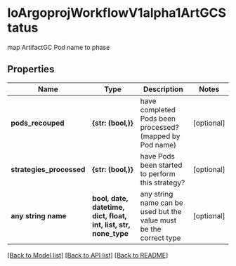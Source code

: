 # IoArgoprojWorkflowV1alpha1ArtGCStatus

map ArtifactGC Pod name to phase

## Properties
Name | Type | Description | Notes
------------ | ------------- | ------------- | -------------
**pods_recouped** | **{str: (bool,)}** | have completed Pods been processed? (mapped by Pod name) | [optional] 
**strategies_processed** | **{str: (bool,)}** | have Pods been started to perform this strategy? | [optional] 
**any string name** | **bool, date, datetime, dict, float, int, list, str, none_type** | any string name can be used but the value must be the correct type | [optional]

[[Back to Model list]](../README.md#documentation-for-models) [[Back to API list]](../README.md#documentation-for-api-endpoints) [[Back to README]](../README.md)



